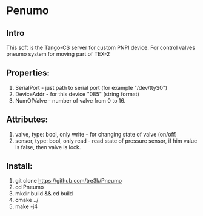 # Penumo
## Intro
This soft is the Tango-CS server for custom PNPI device. For control valves pneumo system for moving part of TEX-2

## Properties:
1. SerialPort - just path to serial port (for example "/dev/ttyS0")
2. DeviceAddr - for this device "085" (string format)
3. NumOfValve - number of valve from 0 to 16.

## Attributes:
1. valve, type: bool, only write - for changing state of valve (on/off)
2. sensor, type: bool, only read - read state of pressure sensor, if him value is false, then valve is lock.

## Install:
1. git clone https://github.com/tre3k/Pneumo
2. cd Pneumo
3. mkdir build && cd build
4. cmake ../ 
5. make -j4

